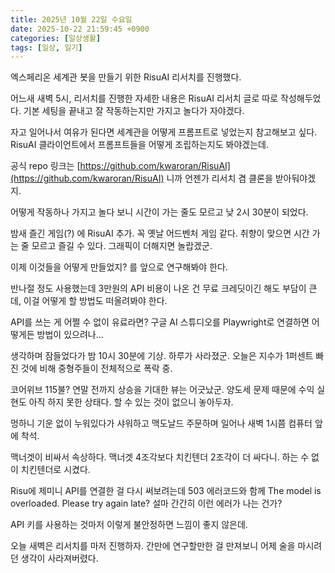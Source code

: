 ```yaml
---
title: 2025년 10월 22일 수요일
date: 2025-10-22 21:59:45 +0900
categories: [일상생활]
tags: [일상, 일기]
---
```



엑스페리온 세계관 봇을 만들기 위한 RisuAI 리서치를 진행했다.

어느새 새벽 5시, 리서치를 진행한 자세한 내용은 RisuAI 리서치 글로 따로 작성해두었다. 기본 세팅을 끝내고 잘 작동하는지만 가지고 놀다가 자야겠다.

자고 일어나서 여유가 된다면 세계관을 어떻게 프롬프트로 넣었는지 참고해보고 싶다. RisuAI 클라이언트에서 프롬프트들을 어떻게 조립하는지도 봐야겠는데.

공식 repo 링크는 [https://github.com/kwaroran/RisuAI](https://github.com/kwaroran/RisuAI) 니까 언젠가 리서치 겸 클론을 받아둬야겠지.

어떻게 작동하나 가지고 놀다 보니 시간이 가는 줄도 모르고 낮 2시 30분이 되었다.

밤새 즐긴 게임(?) 에 RisuAI 추가. 꼭 옛날 어드벤처 게임 같다. 취향이 맞으면 시간 가는 줄 모르고 즐길 수 있다. 그래픽이 더해지면 놀랍겠군.

이제 이것들을 어떻게 만들었지? 를 앞으로 연구해봐야 한다.

반나절 정도 사용했는데 3만원의 API 비용이 나온 건 무료 크레딧이긴 해도 부담이 큰데, 이걸 어떻게 할 방법도 떠올려봐야 한다.

API를 쓰는 게 어쩔 수 없이 유료라면? 구글 AI 스튜디오를 Playwright로 연결하면 어떻게든 방법이 있으려나...

생각하며 잠들었다가 밤 10시 30분에 기상. 하루가 사라졌군. 오늘은 지수가 1퍼센트 빠진 것에 비해 중형주들이 전체적으로 폭락 중.

코어위브 115불? 연말 전까지 상승을 기대한 뷰는 어긋났군. 양도세 문제 때문에 수익 실현도 아직 하지 못한 상태다. 할 수 있는 것이 없으니 놓아두자.

멍하니 기운 없이 누워있다가 샤워하고 맥도날드 주문하며 일어나 새벽 1시쯤 컴퓨터 앞에 착석.

맥너겟이 비싸서 속상하다. 맥너겟 4조각보다 치킨텐더 2조각이 더 싸다니. 하는 수 없이 치킨텐더로 시켰다.

Risu에 제미니 API를 연결한 걸 다시 써보려는데 503 에러코드와 함께 The model is overloaded. Please try again late? 설마 간간히 이런 에러가 나는 건가?

API 키를 사용하는 것마저 이렇게 불안정하면 느낌이 좋지 않은데.

오늘 새벽은 리서치를 마저 진행하자. 간만에 연구할만한 걸 만져보니 어제 술을 마시려던 생각이 사라져버렸다.
